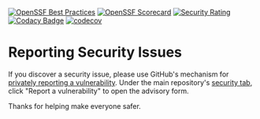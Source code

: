 [![OpenSSF Best Practices](https://www.bestpractices.dev/projects/5584/badge)](https://www.bestpractices.dev/projects/5584)
[![OpenSSF Scorecard](https://api.scorecard.dev/projects/github.com/ben-manes/caffeine/badge)](https://scorecard.dev/viewer/?uri=github.com/ben-manes/caffeine)
[![Security Rating](https://sonarcloud.io/api/project_badges/measure?project=com.github.ben-manes.caffeine%3Acaffeine&metric=security_rating)](https://sonarcloud.io/summary/overall?id=com.github.ben-manes.caffeine%3Acaffeine)
[![Codacy Badge](https://app.codacy.com/project/badge/Grade/a05a489421fa4be99a29cea8cb37b476)](https://app.codacy.com/gh/ben-manes/caffeine/dashboard?utm_source=gh&utm_medium=referral&utm_content=&utm_campaign=Badge_grade)
[![codecov](https://codecov.io/github/ben-manes/caffeine/branch/master/graph/badge.svg?token=bOBWqhGbOP)](https://codecov.io/github/ben-manes/caffeine)

# Reporting Security Issues

If you discover a security issue, please use GitHub's mechanism for [privately reporting a vulnerability][].
Under the main repository's [security tab][], click "Report a vulnerability" to open the advisory form.

Thanks for helping make everyone safer.

[privately reporting a vulnerability]: https://docs.github.com/en/code-security/security-advisories/guidance-on-reporting-and-writing/privately-reporting-a-security-vulnerability#privately-reporting-a-security-vulnerability
[security tab]: https://github.com/ben-manes/caffeine/security
